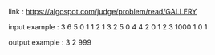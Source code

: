 link :
https://algospot.com/judge/problem/read/GALLERY

input example :
3
6 5
0 1
1 2
1 3
2 5
0 4
4 2
0 1
2 3
1000 1
0 1

output example :
3
2
999
